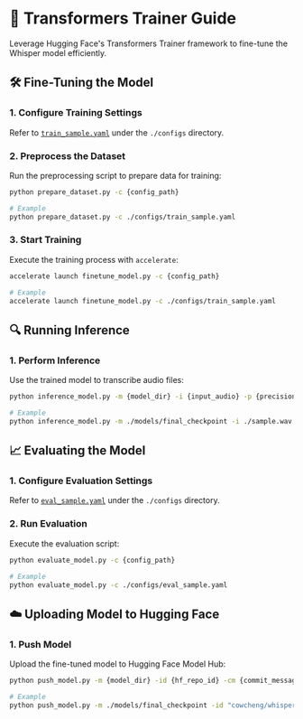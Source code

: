# 🎯 Transformers Trainer Guide

Leverage Hugging Face's Transformers Trainer framework to fine-tune the Whisper model efficiently.

## 🛠 Fine-Tuning the Model

### 1. Configure Training Settings

Refer to [`train_sample.yaml`](./configs/train_sample.yaml) under the `./configs` directory.

### 2. Preprocess the Dataset

Run the preprocessing script to prepare data for training:

```bash
python prepare_dataset.py -c {config_path}

# Example
python prepare_dataset.py -c ./configs/train_sample.yaml
```

### 3. Start Training

Execute the training process with `accelerate`:

```bash
accelerate launch finetune_model.py -c {config_path}

# Example
accelerate launch finetune_model.py -c ./configs/train_sample.yaml 
```

## 🔍 Running Inference

### 1. Perform Inference

Use the trained model to transcribe audio files:

```bash
python inference_model.py -m {model_dir} -i {input_audio} -p {precision|{fp16,bf16,fp32}}

# Example
python inference_model.py -m ./models/final_checkpoint -i ./sample.wav -p bf16
```

## 📈 Evaluating the Model

### 1. Configure Evaluation Settings

Refer to [`eval_sample.yaml`](./configs/eval_sample.yaml) under the `./configs` directory.

### 2. Run Evaluation

Execute the evaluation script:

```bash
python evaluate_model.py -c {config_path}

# Example
python evaluate_model.py -c ./configs/eval_sample.yaml
```

## ☁️ Uploading Model to Hugging Face

### 1. Push Model

Upload the fine-tuned model to Hugging Face Model Hub:

```bash
python push_model.py -m {model_dir} -id {hf_repo_id} -cm {commit_message} [--private]

# Example
python push_model.py -m ./models/final_checkpoint -id "cowcheng/whisper-tiny" -cm "Upload natively fine-tuned Whisper Tiny model" --private
```
